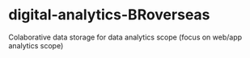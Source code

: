 # digital-analytics-BRoverseas
Colaborative data storage for data analytics scope (focus on web/app analytics scope) 
